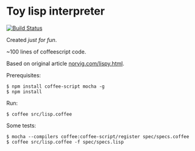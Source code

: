 Toy lisp interpreter
===

[![Build Status](https://travis-ci.org/rk4n/toy-lisp.svg?branch=master)](https://travis-ci.org/rk4n/toy-lisp)

Created *just for fun*.

~100 lines of coffeescript code.

Based on original article [norvig.com/lispy.html](http://norvig.com/lispy.html).

Prerequisites:

	$ npm install coffee-script mocha -g
	$ npm install

Run:

	$ coffee src/lisp.coffee

Some tests:
	
	$ mocha --compilers coffee:coffee-script/register spec/specs.coffee
	$ coffee src/lisp.coffee -f spec/specs.lisp
